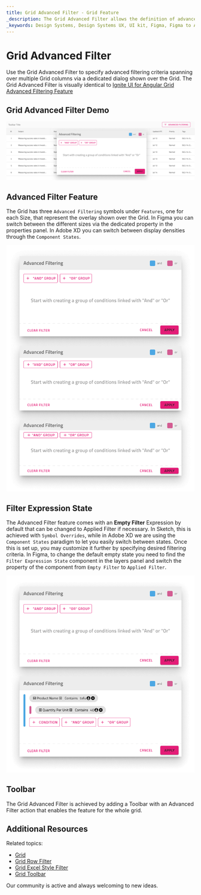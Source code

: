 ```yaml
---
title: Grid Advanced Filter - Grid Feature
_description: The Grid Advanced Filter allows the definition of advanced filtering criteria spanning over multiple Grid columns.
_keywords: Design Systems, Design Systems UX, UI kit, Figma, Figma to Angular, Export code from Figma, Figma to HTML, Figma UI kits, Sketch, Ignite UI for Angular, Sketch to Angular, Angular, Angular Design System, Export code from Sketch, Design Kits for Angular, Sketch HTML, Sketch to HTML, Sketch UI kits, Adobe XD, Adobe XD to Angular, Export code from Adobe XD, Adobe XD to HTML, Adobe XD UI kits
---
```


# Grid Advanced Filter

Use the Grid Advanced Filter to specify advanced filtering criteria spanning over multiple Grid columns via a dedicated dialog shown over the Grid. The Grid Advanced Filter is visually identical to [Ignite UI for Angular Grid Advanced Filtering Feature](https://www.infragistics.com/products/ignite-ui-angular/angular/components/grid/advanced-filtering.html)

## Grid Advanced Filter Demo

<img class="responsive-img" src="../images/grid_advanced_filter_demo.png" srcset="../images/grid_advanced_filter_demo@2x.png 2x" />

## Advanced Filter Feature

The Grid has three `Advanced Filtering` symbols under `Features`, one for each Size, that represent the overlay shown over the Grid. In Figma you can switch between the different sizes via the dedicated property in the properties panel. In Adobe XD you can switch between display densities through the `Component States`.

<img class="responsive-img" src="../images/grid_advanced_filter_display_density.png" srcset="../images/grid_advanced_filter_display_density@2x.png 2x" />

## Filter Expression State

The Advanced Filter feature comes with an **Empty Filter** Expression by default that can be changed to Applied Filter if necessary. In Sketch, this is achieved with `Symbol Overrides`, while in Adobe XD we are using the `Component States` paradigm to let you easily switch between states. Once this is set up, you may customize it further by specifying desired filtering criteria. In Figma, to change the default empty state you need to find the `Filter Expression State` component in the layers panel and switch the property of the component from `Empty Filter` to `Applied Filter`.

<img class="responsive-img" src="../images/grid_advanced_filter_expression.png" srcset="../images/grid_advanced_filter_expression@2x.png 2x" />

## Toolbar

The Grid Advanced Filter is achieved by adding a Toolbar with an Advanced Filter action that enables the feature for the whole grid.

## Additional Resources

Related topics:

- [Grid](grid.md)
- [Grid Row Filter](grid-row-filter.md)
- [Grid Excel Style Filter](grid-excel-style-filter.md)
- [Grid Toolbar](grid-toolbar.md)
  <div class="divider--half"></div>

Our community is active and always welcoming to new ideas.
